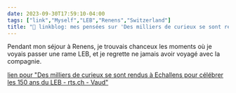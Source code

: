 ```yaml
---
date: 2023-09-30T17:59:10-04:00
tags: ["link","Myself","LEB","Renens","Switzerland"]
title: "🔗 linkblog: mes pensées sur 'Des milliers de curieux se sont rendus à Echallens pour célébrer les 150 ans du LEB - rts.ch - Vaud'"
---
```

Pendant mon séjour à Renens, je trouvais chanceux les moments où je voyais passer une rame LEB, et je regrette ne jamais avoir voyagé avec la compagnie.

[lien pour "Des milliers de curieux se sont rendus à Echallens pour célébrer les 150 ans du LEB - rts.ch - Vaud"](https://www.rts.ch/info/regions/vaud/14355201-des-milliers-de-curieux-se-sont-rendus-a-echallens-pour-celebrer-les-150-ans-du-leb.html)